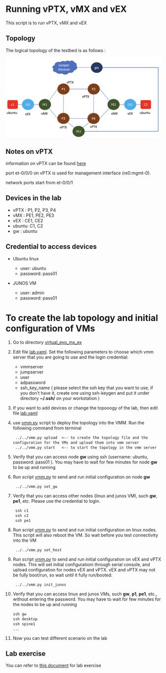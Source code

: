 # Running vPTX, vMX and vEX

This script is to run vPTX, vMX and vEX


## Topology
The logical topology of the testbed is as follows :

![topology](images/topology.png)

## Notes on vPTX
information on vPTX can be found [here](https://junipernetworks.sharepoint.com/sites/plm/SitePages/Running-Virtual-PTX.aspx)

port et-0/0/0 on vPTX is used for management interface (re0:mgmt-0).

network ports start from et-0/0/1 

## Devices in the lab

- vPTX : P1, P2, P3, P4
- vMX : PE1, PE2, PE3
- vEX : CE1, CE2
- ubuntu: C1, C2
- gw : ubuntu


## Credential to access devices
- Ubuntu linux
    - user: ubuntu
    - password: pass01

- JUNOS VM
    - user: admin
    - password: pass01

# To create the lab topology and initial configuration of VMs
1. Go to directory [virtual_evo_mx_ex](./)
2. Edit file [lab.yaml](./lab.yaml). Set the following parameters to choose which vmm server that you are going to use and the login credential:
    - vmmserver 
    - jumpserver
    - user 
    - adpassword
    - ssh_key_name ( please select the ssh key that you want to use, if you don't have it, create one using ssh-keygen and put it under directory **~/.ssh/** on your workstation )
3. If you want to add devices or change the topooogy of the lab, then edit file [lab.yaml](lab.yaml)
4. use [vmm.py](../../vmm.py) script to deploy the topology into the VMM. Run the following command from terminal

        ../../vmm.py upload  <-- to create the topology file and the configuration for the VMs and upload them into vmm server
        ../../vmm.py start   <-- to start the topology in the vmm server

5. Verify that you can access node **gw** using ssh (username: ubuntu,  password: pass01 ). You may have to wait for few minutes for node **gw** to be up and running
6. Run script [vmm.py](../../vmm.py) to send and run initial configuration on node **gw**

        ../../vmm.py set_gw

7. Verify that you can access other nodes (linux and junos VM), such **gw**, **pe1**, etc. Please use the credential to login.

        ssh c1
        ssh c2
        ssh pe1

8. Run script [vmm.py](../../vmm.py) to send and run initial configuration on linux nodes. This script will also reboot the VM. So wait before you test connectivity into the VM

        ../../vmm.py set_host
9. Run script [vmm.py](../../vmm.py) to send and run initial configuration on vEX and vPTX nodes. This will set initial configurationi through serial console, and upload configuration for nodes vEX and vPTX. vEX and vPTX may not be fully boot/run, so wait until it fully run/booted.

        ../../vmm.py init_junos

10. Verify that you can access linux and junos VMs, such  **gw**, **p1**, **pe1**, etc., without entering the password. You may have to wait for few minutes for the nodes to be up and running

        ssh gw
        ssh desktop
        ssh spine1
        ...

11. Now you can test different scenario on the lab


## Lab exercise

You can refer to [this document](config/README.md) for lab exercise



